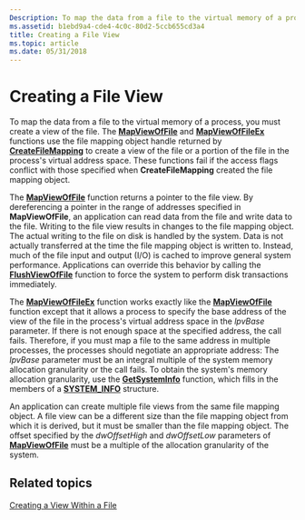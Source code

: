 ```yaml
---
Description: To map the data from a file to the virtual memory of a process, you must create a view of the file.
ms.assetid: b1ebd9a4-cde4-4c0c-80d2-5ccb655cd3a4
title: Creating a File View
ms.topic: article
ms.date: 05/31/2018
---
```


# Creating a File View

To map the data from a file to the virtual memory of a process, you must create a view of the file. The [**MapViewOfFile**](https://msdn.microsoft.com/en-us/library/Aa366761(v=VS.85).aspx) and [**MapViewOfFileEx**](https://msdn.microsoft.com/en-us/library/Aa366763(v=VS.85).aspx) functions use the file mapping object handle returned by [**CreateFileMapping**](/windows/desktop/api/WinBase/nf-winbase-createfilemappinga) to create a view of the file or a portion of the file in the process's virtual address space. These functions fail if the access flags conflict with those specified when **CreateFileMapping** created the file mapping object.

The [**MapViewOfFile**](https://msdn.microsoft.com/en-us/library/Aa366761(v=VS.85).aspx) function returns a pointer to the file view. By dereferencing a pointer in the range of addresses specified in **MapViewOfFile**, an application can read data from the file and write data to the file. Writing to the file view results in changes to the file mapping object. The actual writing to the file on disk is handled by the system. Data is not actually transferred at the time the file mapping object is written to. Instead, much of the file input and output (I/O) is cached to improve general system performance. Applications can override this behavior by calling the [**FlushViewOfFile**](https://msdn.microsoft.com/en-us/library/Aa366563(v=VS.85).aspx) function to force the system to perform disk transactions immediately.

The [**MapViewOfFileEx**](https://msdn.microsoft.com/en-us/library/Aa366763(v=VS.85).aspx) function works exactly like the [**MapViewOfFile**](https://msdn.microsoft.com/en-us/library/Aa366761(v=VS.85).aspx) function except that it allows a process to specify the base address of the view of the file in the process's virtual address space in the *lpvBase* parameter. If there is not enough space at the specified address, the call fails. Therefore, if you must map a file to the same address in multiple processes, the processes should negotiate an appropriate address: The *lpvBase* parameter must be an integral multiple of the system memory allocation granularity or the call fails. To obtain the system's memory allocation granularity, use the [**GetSystemInfo**](https://msdn.microsoft.com/en-us/library/ms724381(v=VS.85).aspx) function, which fills in the members of a [**SYSTEM\_INFO**](https://msdn.microsoft.com/en-us/library/ms724958(v=VS.85).aspx) structure.

An application can create multiple file views from the same file mapping object. A file view can be a different size than the file mapping object from which it is derived, but it must be smaller than the file mapping object. The offset specified by the *dwOffsetHigh* and *dwOffsetLow* parameters of [**MapViewOfFile**](https://msdn.microsoft.com/en-us/library/Aa366761(v=VS.85).aspx) must be a multiple of the allocation granularity of the system.

## Related topics

<dl> <dt>

[Creating a View Within a File](creating-a-view-within-a-file.md)
</dt> </dl>

 

 



